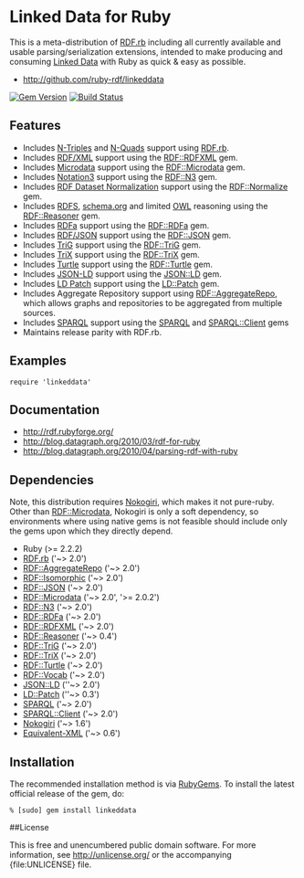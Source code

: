 # Linked Data for Ruby

This is a meta-distribution of [RDF.rb][] including all currently available
and usable parsing/serialization extensions, intended to make producing and
consuming [Linked Data][] with Ruby as quick & easy as possible.

* <http://github.com/ruby-rdf/linkeddata>

[![Gem Version](https://badge.fury.io/rb/linkeddata.png)](http://badge.fury.io/rb/linkeddata)
[![Build Status](https://travis-ci.org/ruby-rdf/linkeddata.png?branch=master)](https://travis-ci.org/ruby-rdf/linkeddata)

## Features

* Includes [N-Triples][] and [N-Quads][] support using [RDF.rb][].
* Includes [RDF/XML][] support using the [RDF::RDFXML][] gem.
* Includes [Microdata][] support using the [RDF::Microdata][] gem.
* Includes [Notation3][] support using the [RDF::N3][] gem.
* Includes [RDF Dataset Normalization][Normalization] support using the [RDF::Normalize][] gem.
* Includes  [RDFS][], [schema.org][] and limited [OWL][] reasoning using the [RDF::Reasoner][] gem.
* Includes [RDFa][] support using the [RDF::RDFa][] gem.
* Includes [RDF/JSON][] support using the [RDF::JSON][] gem.
* Includes [TriG][] support using the [RDF::TriG][] gem.
* Includes [TriX][] support using the [RDF::TriX][] gem.
* Includes [Turtle][] support using the [RDF::Turtle][] gem.
* Includes [JSON-LD][] support using the [JSON::LD][] gem.
* Includes [LD Patch][] support using the [LD::Patch][] gem.
* Includes Aggregate Repository support using [RDF::AggregateRepo][], which allows graphs and repositories to be aggregated from multiple sources.
* Includes [SPARQL][] support using the [SPARQL][SPARQL gem] and [SPARQL::Client][] gems
* Maintains release parity with RDF.rb.

## Examples

    require 'linkeddata'

## Documentation

* <http://rdf.rubyforge.org/>
* <http://blog.datagraph.org/2010/03/rdf-for-ruby>
* <http://blog.datagraph.org/2010/04/parsing-rdf-with-ruby>

## Dependencies
Note, this distribution requires [Nokogiri][], which makes it not pure-ruby. Other than [RDF::Microdata][],
Nokogiri is only a soft dependency, so environments where using native gems is not feasible should
include only the gems upon which they directly depend.

* Ruby (>= 2.2.2)
* [RDF.rb][] ('~> 2.0')
* [RDF::AggregateRepo][] ('~> 2.0')
* [RDF::Isomorphic][] ('~> 2.0')
* [RDF::JSON][] ('~> 2.0')
* [RDF::Microdata][] ('~> 2.0', '>= 2.0.2')
* [RDF::N3][] ('~> 2.0')
* [RDF::RDFa][] ('~> 2.0')
* [RDF::RDFXML][] ('~> 2.0')
* [RDF::Reasoner][] ('~> 0.4')
* [RDF::TriG][] ('~> 2.0')
* [RDF::TriX][] ('~> 2.0')
* [RDF::Turtle][] ('~> 2.0')
* [RDF::Vocab][] ('~> 2.0')
* [JSON::LD][] (''~> 2.0')
* [LD::Patch][] (''~> 0.3')
* [SPARQL][SPARQL gem] ('~> 2.0')
* [SPARQL::Client][] ('~> 2.0')
* [Nokogiri][] ('~> 1.6')
* [Equivalent-XML](http://rubygems.org/gems/equivalent-xml) ('~> 0.6')

## Installation

The recommended installation method is via [RubyGems](http://rubygems.org/).
To install the latest official release of the gem, do:

    % [sudo] gem install linkeddata

##License

This is free and unencumbered public domain software. For more information,
see <http://unlicense.org/> or the accompanying {file:UNLICENSE} file.

[RDF.rb]:             http://ruby-rdf.github.com/rdf
[RDF::AggregateRepo]: http://ruby-rdf.github.com/rdf
[RDF::Isomorphic]:    http://ruby-rdf.github.com/rdf-isomorphic
[RDF::JSON]:          http://ruby-rdf.github.com/rdf-json
[RDF::Microdata]:     http://ruby-rdf.github.com/rdf-microdata
[RDF::N3]:            http://ruby-rdf.github.com/rdf-n3
[RDF::Normalize]:     http://ruby-rdf.github.com/rdf-normalize
[RDF::Raptor]:        http://ruby-rdf.github.com/rdf-raptor
[RDF::RDFa]:          http://ruby-rdf.github.com/rdf-rdfa
[RDF::RDFXML]:        http://ruby-rdf.github.com/rdf-rdfxml
[RDF::Reasoner]:      http://ruby-rdf.github.com/rdf-reasoner
[RDF::TriG]:          http://ruby-rdf.github.com/rdf-trig
[RDF::TriX]:          http://ruby-rdf.github.com/rdf-trix
[RDF::Turtle]:        http://ruby-rdf.github.com/rdf-turtle
[RDF::Vocab]:         http://ruby-rdf.github.com/rdf-vocab
[Linked Data]:        http://linkeddata.org/
[Microdata]:          http://www.w3.org/TR/microdata-rdf/ "Microdata to RDF"
[N-Quads]:            http://www.w3.org/TR/n-quads/ "N-Quads"
[N-Triples]:          http://www.w3.org/TR/n-triples/ "N-Triples"
[Notation3]:          http://en.wikipedia.org/wiki/Notation3
[Normalization]:      https://json-ld.github.io/normalization/spec/ "RDF Dataset Normalization"
[Nokogiri]:           http://rubygems.org/gems/nokogiri
[JSON-LD]:            http://www.w3.org/TR/json-ld/ "JSON-LD 1.1"
[JSON::LD]:           http://gkellogg.github.com/json-ld
[LD  Patch]:          http://www.w3.org/TR/ldpatch/ "LD Patch"
[LD::Patch]:          http://gkellogg.github.com/ld-patch
[SPARQL gem]:         http://ruby-rdf.github.com/sparql
[SPARQL::Client]:     http://ruby-rdf.github.com/sparql-client
[RDF/JSON]:           http://n2.talis.com/wiki/RDF_JSON_Specification
[RDF/XML]:            http://www.w3.org/TR/rdf-syntax-grammar/
[RDFa]:               http://www.w3.org/TR/rdfa-core/
[RDFS]:               http://www.w3.org/TR/rdf11-mt/
[OWL]:                http://www.w3.org/TR/owl2-overview/
[schema.org]:         http://schema.org/
[SPARQL]:             http://www.w3.org/TR/sparql11-overview/
[TriG]:               http://www.w3.org/TR/trig/
[TriX]:               http://www.w3.org/2004/03/trix/
[Turtle]:             http://www.w3.org/TR/turtle/
